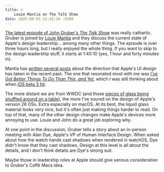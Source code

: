 ```yaml
---
title: >
    Louie Mantia on The Talk Show
date: 2025-08-03 12:42:24 -0300
---
```


[The latest episode of John Gruber's *The Talk Show*](https://daringfireball.net/thetalkshow/2025/07/31/ep-428) was really cathartic. Gruber is joined by [Louie Mantia](https://lmnt.me/) and they discuss the current state of Apple's design leadership… among many other things. The episode is over three hours long, but I really enjoyed the whole thing. If you want to skip to the design leadership stuff, it starts at 1:40:10 (yes, 1 hour and forty minutes in).

Mantia has [written several posts](https://lmnt.me/blog/the-talk-show.html) about the direction that Apple's UI design has taken in the recent past. The one that resonated most with me was [*I’ve Got Better Things To Do Than This, and Yet*](https://lmnt.me/blog/ive-got-better-things-to-do-than-this-and-yet.html), which I was still thinking about when [iOS beta 3 hit](https://anderegg.ca/2025/07/12/grumbling-about-liquid-glass).

The more distant we are from WWDC (and those [pieces of glass being shuffled around on a table](https://www.youtube.com/live/0_DjDdfqtUE?si=Je1utMhUjThJtCPf&t=657)), the more I've soured on the design of Apple's version 26 OSs. Extra especially on macOS. At its best, the liquid glass material looks very nice, but it's often just making things harder to read. On top of that, many of the other design changes make Apple's devices more annoying to use. Louie and John do a great job exploring why.

At one point in the discussion, Gruber tells a story about an in-person meeting with Alan Dye, Apple's VP of Human Interface Design. When asked about how the watch hands cast shadows when rendered in watchOS, Dye didn't know that they cast shadows. Design at this level is all about the details, and I don't think details are Dye's strong suit.

Maybe those in leadership roles at Apple should give serious consideration to Gruber's Caffè Macs idea.